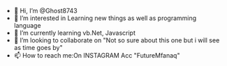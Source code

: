 - 👋 Hi, I’m @Ghost8743
- 👀 I’m interested in Learning new things as well as programming language
- 🌱 I’m currently learning vb.Net, Javascript
- 💞️ I’m looking to collaborate on "Not so sure about this one but i will see as time goes by"
- 📫 How to reach me:On INSTAGRAM Acc "FutureMfanaq"

<!---
Ghost8743/Ghost8743 is a ✨ special ✨ repository because its `README.md` (this file) appears on your GitHub profile.
You can click the Preview link to take a look at your changes.
--->
